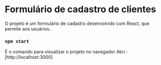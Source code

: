 # Formulário de cadastro de clientes

O projeto é um formulário de cadastro desenvolvido com React, que permite aos usuários..


### `npm start`

É o comando para visualizar o projeto no navegador
Abri :  [http://localhost:3000]